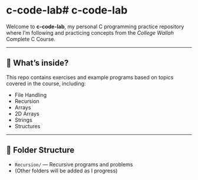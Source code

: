 ﻿# c-code-lab# c-code-lab

Welcome to **c-code-lab**, my personal C programming practice repository where I’m following and practicing concepts from the *College Wallah* Complete C Course.

---

## 🚀 What’s inside?

This repo contains exercises and example programs based on topics covered in the course, including:

- File Handling   
- Recursion  
- Arrays  
- 2D Arrays  
- Strings  
- Structures  

---

## 📂 Folder Structure

- `Recursion/` — Recursive programs and problems  
- (Other folders will be added as I progress)
